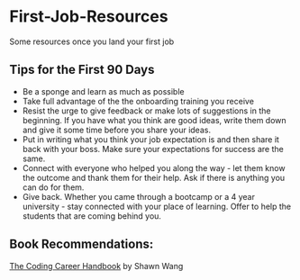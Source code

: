 # First-Job-Resources
Some resources once you land your first job

## Tips for the First 90 Days

+ Be a sponge and learn as much as possible
+ Take full advantage of the the onboarding training you receive
+ Resist the urge to give feedback or make lots of suggestions in the beginning. If you have what you think are good ideas, write them down and give it some time before you share your ideas. 
+ Put in writing what you think your job expectation is and then share it back with your boss. Make sure your expectations for success are the same.
+ Connect with everyone who helped you along the way - let them know the outcome and thank them for their help. Ask if there is anything you can do for them.
+ Give back. Whether you came through a bootcamp or a 4 year university - stay connected with your place of learning. Offer to help the students that are coming behind you. 


## Book Recommendations:
[The Coding Career Handbook](https://www.learninpublic.org/) by Shawn Wang
